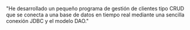 "He desarrollado un pequeño programa de gestión de clientes tipo CRUD que se conecta a una base de datos en tiempo real mediante una sencilla conexión JDBC y el modelo DAO."
